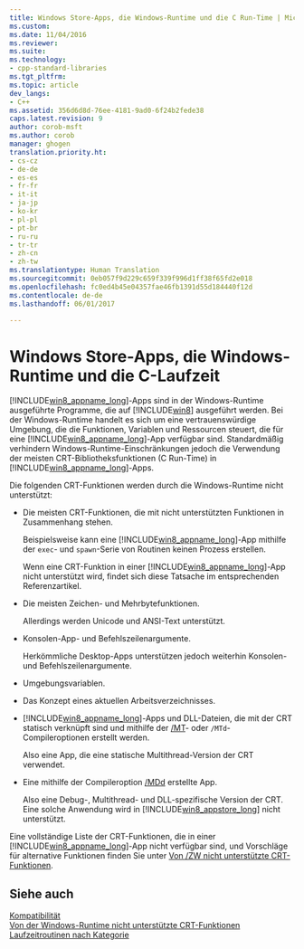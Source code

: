 ```yaml
---
title: Windows Store-Apps, die Windows-Runtime und die C Run-Time | Microsoft-Dokumentation
ms.custom: 
ms.date: 11/04/2016
ms.reviewer: 
ms.suite: 
ms.technology:
- cpp-standard-libraries
ms.tgt_pltfrm: 
ms.topic: article
dev_langs:
- C++
ms.assetid: 356d6d8d-76ee-4181-9ad0-6f24b2fede38
caps.latest.revision: 9
author: corob-msft
ms.author: corob
manager: ghogen
translation.priority.ht:
- cs-cz
- de-de
- es-es
- fr-fr
- it-it
- ja-jp
- ko-kr
- pl-pl
- pt-br
- ru-ru
- tr-tr
- zh-cn
- zh-tw
ms.translationtype: Human Translation
ms.sourcegitcommit: 0eb057f9d229c659f339f996d1ff38f65fd2e018
ms.openlocfilehash: fc0ed4b45e04357fae46fb1391d55d184440f12d
ms.contentlocale: de-de
ms.lasthandoff: 06/01/2017

---
```

# <a name="windows-store-apps-the-windows-runtime-and-the-c-run-time"></a>Windows Store-Apps, die Windows-Runtime und die C-Laufzeit
[!INCLUDE[win8_appname_long](../build/includes/win8_appname_long_md.md)]-Apps sind in der Windows-Runtime ausgeführte Programme, die auf [!INCLUDE[win8](../build/reference/includes/win8_md.md)] ausgeführt werden.  Bei der Windows-Runtime handelt es sich um eine vertrauenswürdige Umgebung, die die Funktionen, Variablen und Ressourcen steuert, die für eine [!INCLUDE[win8_appname_long](../build/includes/win8_appname_long_md.md)]-App verfügbar sind. Standardmäßig verhindern Windows-Runtime-Einschränkungen jedoch die Verwendung der meisten CRT-Bibliotheksfunktionen (C Run-Time) in [!INCLUDE[win8_appname_long](../build/includes/win8_appname_long_md.md)]-Apps.  
  
 Die folgenden CRT-Funktionen werden durch die Windows-Runtime nicht unterstützt:  
  
-   Die meisten CRT-Funktionen, die mit nicht unterstützten Funktionen in Zusammenhang stehen.  
  
     Beispielsweise kann eine [!INCLUDE[win8_appname_long](../build/includes/win8_appname_long_md.md)]-App mithilfe der `exec`- und `spawn`-Serie von Routinen keinen Prozess erstellen.  
  
     Wenn eine CRT-Funktion in einer [!INCLUDE[win8_appname_long](../build/includes/win8_appname_long_md.md)]-App nicht unterstützt wird, findet sich diese Tatsache im entsprechenden Referenzartikel.  
  
-   Die meisten Zeichen- und Mehrbytefunktionen.  
  
     Allerdings werden Unicode und ANSI-Text unterstützt.  
  
-   Konsolen-App- und Befehlszeilenargumente.  
  
     Herkömmliche Desktop-Apps unterstützen jedoch weiterhin Konsolen- und Befehlszeilenargumente.  
  
-   Umgebungsvariablen.  
  
-   Das Konzept eines aktuellen Arbeitsverzeichnisses.  
  
-   [!INCLUDE[win8_appname_long](../build/includes/win8_appname_long_md.md)]-Apps und DLL-Dateien, die mit der CRT statisch verknüpft sind und mithilfe der [/MT](../build/reference/md-mt-ld-use-run-time-library.md)- oder `/MTd`-Compileroptionen erstellt werden.  
  
     Also eine App, die eine statische Multithread-Version der CRT verwendet.  
  
-   Eine mithilfe der Compileroption [/MDd](../build/reference/md-mt-ld-use-run-time-library.md) erstellte App.  
  
     Also eine Debug-, Multithread- und DLL-spezifische Version der CRT. Eine solche Anwendung wird in [!INCLUDE[win8_appstore_long](../build/reference/includes/win8_appstore_long_md.md)] nicht unterstützt.  
  
 Eine vollständige Liste der CRT-Funktionen, die in einer [!INCLUDE[win8_appname_long](../build/includes/win8_appname_long_md.md)]-App nicht verfügbar sind, und Vorschläge für alternative Funktionen finden Sie unter [Von /ZW nicht unterstützte CRT-Funktionen](http://msdn.microsoft.com/library/windows/apps/jj606124.aspx).  
  
## <a name="see-also"></a>Siehe auch  
 [Kompatibilität](../c-runtime-library/compatibility.md)   
 [Von der Windows-Runtime nicht unterstützte CRT-Funktionen](../c-runtime-library/windows-runtime-unsupported-crt-functions.md)   
 [Laufzeitroutinen nach Kategorie](../c-runtime-library/run-time-routines-by-category.md)
